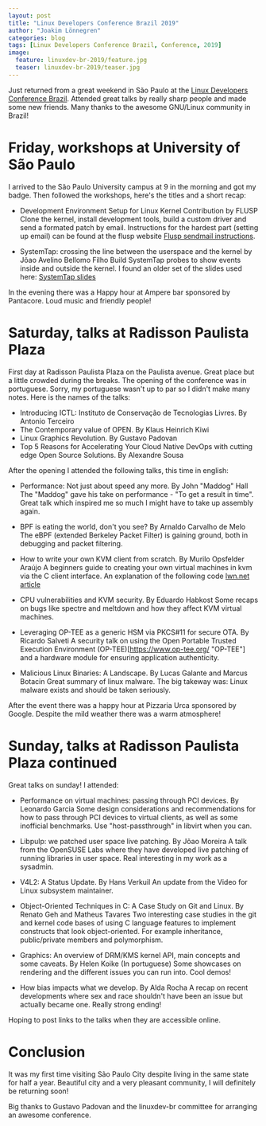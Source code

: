 ```yaml
---
layout: post
title: "Linux Developers Conference Brazil 2019"
author: "Joakim Lönnegren"
categories: blog
tags: [Linux Developers Conference Brazil, Conference, 2019]
image:
  feature: linuxdev-br-2019/feature.jpg
  teaser: linuxdev-br-2019/teaser.jpg
---
```

Just returned from a great weekend in São Paulo at the [Linux Developers Conference Brazil](https://linuxdev-br.net/ "Linux Developers Conference Brazil"). Attended great talks by really sharp people and made some new friends. Many thanks to the awesome GNU/Linux community in Brazil!

# Friday, workshops at University of São Paulo
I arrived to the São Paulo University campus at 9 in the morning and got my badge. Then followed the workshops, here's the titles and a short recap:

- Development Environment Setup for Linux Kernel Contribution by FLUSP
Clone the kernel, install development tools, build a custom driver and send a formated patch by email. Instructions for the hardest part (setting up email) can be found at the flusp website [Flusp sendmail instructions](https://flusp.ime.usp.br/git/2019/02/15/sending-patches-by-email-with-git/).

- SystemTap: crossing the line between the userspace and the kernel by Jõao Avelino Bellomo Filho
Build SystemTap probes to show events inside and outside the kernel. I found an older set of the slides used here: [SystemTap slides](https://www.slideshare.net/tchelinux/introduo-ao-systemtap-joo-avelino-bellomo-filho-tchelinux-caxias-2018)

In the evening there was a Happy hour at Ampere bar sponsored by Pantacore. Loud music and friendly people!

# Saturday, talks at Radisson Paulista Plaza
First day at Radisson Paulista Plaza on the Paulista avenue. Great place but a little crowded during the breaks. The opening of the conference was in portuguese. Sorry, my portuguese wasn't up to par so I didn't make many notes. Here is the names of the talks:

- Introducing ICTL: Instituto de Conservação de Tecnologias Livres. By Antonio Terceiro
- The Contemporary value of OPEN. By Klaus Heinrich Kiwi 
- Linux Graphics Revolution. By Gustavo Padovan
- Top 5 Reasons for Accelerating Your Cloud Native DevOps with cutting edge Open Source Solutions. By Alexandre Sousa

After the opening I attended the following talks, this time in english:

- Performance: Not just about speed any more. By John "Maddog" Hall
The "Maddog" gave his take on performance - "To get a result in time". Great talk which inspired me so much I might have to take up assembly again.

- BPF is eating the world, don't you see? By Arnaldo Carvalho de Melo
The eBPF (extended Berkeley Packet Filter) is gaining ground, both in debugging and packet filtering. 

- How to write your own KVM client from scratch. By Murilo Opsfelder Araújo
A beginners guide to creating your own virtual machines in kvm via the C client interface. An explanation of the following code [lwn.net article](https://lwn.net/Articles/658512/ "lwn.net/Articles/658512")

- CPU vulnerabilities and KVM security. By Eduardo Habkost 
Some recaps on bugs like spectre and meltdown and how they affect KVM virtual machines.

- Leveraging OP-TEE as a generic HSM via PKCS#11 for secure OTA. By Ricardo Salveti 
A security talk on using the Open Portable Trusted Execution Environment (OP-TEE)[https://www.op-tee.org/ "OP-TEE"] and a hardware module for ensuring application authenticity. 

- Malicious Linux Binaries: A Landscape. By Lucas Galante and Marcus Botacin
Great summary of linux malware. The big takeway was: Linux malware exists and should be taken seriously.

After the event there was a happy hour at Pizzaria Urca sponsored by Google. Despite the mild weather there was a warm atmosphere!

# Sunday, talks at Radisson Paulista Plaza continued
Great talks on sunday! I attended:

- Performance on virtual machines: passing through PCI devices. By Leonardo Garcia
Some design considerations and recommendations for how to pass through PCI devices to virtual clients, as well as some inofficial benchmarks. Use "host-passthrough" in libvirt when you can.

- Libpulp: we patched user space live patching. By Jõao Moreira 
A talk from the OpenSUSE Labs where they have developed live patching of running libraries in user space. Real interesting in my work as a sysadmin.

- V4L2: A Status Update. By Hans Verkuil
An update from the Video for Linux subsystem maintainer.

- Object-Oriented Techniques in C: A Case Study on Git and Linux. By Renato Geh and Matheus Tavares
Two interesting case studies in the git and kernel code bases of using C language features to implement constructs that look object-oriented. For example inheritance, public/private members and polymorphism.

- Graphics: An overview of DRM/KMS kernel API, main concepts and some caveats. By Helen Koike (In portuguese)
Some showcases on rendering and the different issues you can run into. Cool demos!

- How bias impacts what we develop. By Alda Rocha
A recap on recent developments where sex and race shouldn't have been an issue but actually became one. Really strong ending!

Hoping to post links to the talks when they are accessible online.

# Conclusion
It was my first time visiting São Paulo City despite living in the same state for half a year. Beautiful city and a very pleasant community, I will definitely be returning soon!

Big thanks to Gustavo Padovan and the linuxdev-br committee for arranging an awesome conference.
